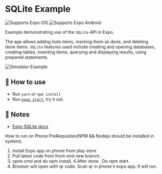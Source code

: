 # SQLite Example

<p>
  <!-- iOS -->
  <img alt="Supports Expo iOS" longdesc="Supports Expo iOS" src="https://img.shields.io/badge/iOS-4630EB.svg?style=flat-square&logo=APPLE&labelColor=999999&logoColor=fff" />
  <!-- Android -->
  <img alt="Supports Expo Android" longdesc="Supports Expo Android" src="https://img.shields.io/badge/Android-4630EB.svg?style=flat-square&logo=ANDROID&labelColor=A4C639&logoColor=fff" />
</p>

Example demonstrating use of the `SQLite` API in Expo.

The app allows adding todo items, marking them as done, and deleting done items.
`SQLite` features used include creating and opening databases, creating tables,
inserting items, querying and displaying results, using prepared statements.

![Simulator Example](.gh-assets/1.png)

## 🚀 How to use

- Run `yarn` or `npm install`
- Run [`expo start`](https://docs.expo.io/versions/latest/workflow/expo-cli/), try it out.

## 📝 Notes

- [Expo SQLite docs](https://docs.expo.io/versions/latest/sdk/sqlite/)


How to run on Phone
PreRequisites(NPM && Nodejs should be installed in system).
1. Install Expo app on phone from play store
2. Pull latest code from front-end new branch.
3. opne cmd and do npm install.
4.After done , Do npm start.
5. Browser will open with qr code. Scan qr in phone's expo app. It will run.
